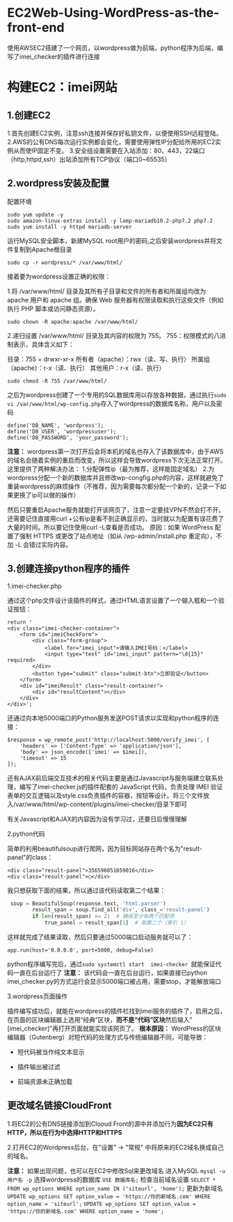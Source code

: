 # EC2Web-Using-WordPress-as-the-front-end
使用AWSEC2搭建了一个网页，以wordpress做为前端，python程序为后端，编写了imei_checker的插件进行连接
# 构建EC2：imei网站 #
## 1.创建EC2 ##
1.首先创建EC2实例，注意ssh连接并保存好私钥文件，以便使用SSH远程登陆。
2.AWS的公有DNS每次运行实例都会变化，需要使用弹性IP分配给所用的EC2实例从而使IP固定不变。
3.安全组设置需要在入站添加：80，443，22端口（http,httpd,ssh）出站添加所有TCP协议（端口0~65535）
## 2.wordpress安装及配置 ##
配置环境
```
sudo yum update -y
sudo amazon-linux-extras install -y lamp-mariadb10.2-php7.2 php7.2
sudo yum install -y httpd mariadb-server
```
运行MySQL安全脚本，新建MySQL root用户的密码,之后安装wordpress并将文件复制到Apache根目录

`sudo cp -r wordpress/* /var/www/html/`

接着要为wordpress设置正确的权限：

1.将 /var/www/html/ 目录及其所有子目录和文件的所有者和所属组均改为 apache 用户和 apache 组。确保 Web 服务器有权限读取和执行这些文件（例如执行 PHP 脚本或访问静态资源）。

`sudo chown -R apache:apache /var/www/html/`

2.递归设置 /var/www/html/ 目录及其内容的权限为 755。
755：权限模式的八进制表示，具体含义如下：

目录：755 = drwxr-xr-x
所有者（apache）：rwx（读、写、执行）
所属组（apache）：r-x（读、执行）
其他用户：r-x（读、执行）

`sudo chmod -R 755 /var/www/html/`

之后为wordpress创建了一个专用的SQL数据库用以存放各种数据，通过执行`sudo vi /var/www/html/wp-config.php`存入了wordpress的数据库名称，用户以及密码
```
define('DB_NAME', 'wordpress');
define('DB_USER', 'wordpressuser');
define('DB_PASSWORD', 'your_password');
```
**注意：**
wordpress第一次打开后会将本机的域名也存入了该数据库中，由于AWS的域名会随着实例的重启而改变，所以这样会导致wordpress下次无法正常打开。这里提供了两种解决办法：
1.分配弹性ip（最为推荐，这样能固定域名）
2.为wordpress分配一个新的数据库并且修改wp-congfig.php的内容，这样就避免了重装wordpress的麻烦操作（不推荐，因为需要每次都分配一个新的，记录一下如果更换了ip可以做的操作）


然后只要重启Apache服务就能打开该网页了，注意一定要挂VPN不然会打不开。
还需要记住直接用curl +公有ip是看不到正确显示的，当时就以为配置有误花费了大量的时间。所以要记住使用curl -L查看是否成功。
原因：如果 WordPress 配置了强制 HTTPS 或更改了站点地址（如从 /wp-admin/install.php 重定向），不加 -L 会错过实际内容。
## 3.创建连接python程序的插件 ##
1.imei-checker.php

通过这个php文件设计该插件的样式，通过HTML语言设置了一个输入框和一个验证按钮：
```
return '
<div class="imei-checker-container">
    <form id="imeiCheckForm">
        <div class="form-group">
            <label for="imei_input">请输入IMEI号码：</label>
            <input type="text" id="imei_input" pattern="\d{15}" required>
        </div>
        <button type="submit" class="submit-btn">立即验证</button>
    </form>
    <div id="imeiResult" class="result-container">
        <div id="resultContent"></div>
    </div>
</div>';
```
还通过向本地5000端口的Python服务发送POST请求以实现和python程序的连接：
```
$response = wp_remote_post('http://localhost:5000/verify_imei', [
    'headers' => ['Content-Type' => 'application/json'],
    'body' => json_encode(['imei' => $imei]),
    'timeout' => 15
]);
```
还有AJAX前后端交互技术的相关代码主要是通过Javascript与服务端建立联系处理，编写了imei-checker.js的插件配套的 JavaScript 代码，负责处理 IMEI 验证表单的交互逻辑以及style.css负责插件的容器，按钮等设计。将三个文件放入/var/www/html/wp-content/plugins/imei-checker/目录下即可

有关Javascript和AJAX的内容因为没有学习过，还要日后慢慢理解

2.python代码

简单的利用beautifulsoup进行爬网，因为目标网站存在两个名为"result-panel"的class：
```
<div class="result-panel">356596051659016</div>
<div class="result-panel">◯</div>
```
我只想获取下面的结果，所以通过该代码读取第二个结果：
```python
 soup = BeautifulSoup(response.text, 'html.parser')
        result_span = soup.find_all('div', class_='result-panel')
        if len(result_span) >= 2:  # 确保至少有两个匹配项
            true_panel = result_span[1]  # 取第二个（索引 1）
```
这样就完成了结果读取，然后只要通过5000端口启动服务就可以了：
```
app.run(host='0.0.0.0', port=5000, debug=False)
```
python程序编写完后，通过`sudo systemctl start  imei-checker
`就能保证代码一直在后台运行了
**注意：**
该代码会一直在后台运行，如果直接已python imei_checker.py的方式运行会显示5000端口被占用，需要stop，才能解放端口


3.wordpress页面操作

插件编写成功后，就能在wordpress的插件栏找到imei服务的插件了，启用之后，在页面的区块编辑器上选用“经典”区块，**而不是“代码”区块**然后输入"[imei_checker]"再打开页面就能实现该网页了。
**根本原因：**
WordPress的区块编辑器（Gutenberg）对短代码的处理方式与传统编辑器不同，可能导致：

- 短代码被当作纯文本显示

- 插件输出被过滤

- 前端资源未正确加载

## 更改域名链接CloudFront ##

1.将EC2的公有DNS链接添加到Clooud Front的源中并添加行为**因为EC2只有HTTP，所以在行为中选择HTTP和HTTPS**

2.打开EC2的Wordpress后台，在"设置" → "常规" 中将原来的EC2域名换成自己的域名。

**注意：**
  如果出现问题，也可以在EC2中修改Sql来更改域名
进入MySQL
    `mysql -u 用户名 -p`
选择wordpress的数据库
    `USE 数据库名;`
检查当前域名设置
    `SELECT * FROM wp_options WHERE option_name IN ('siteurl', 'home');`
更新为新域名
    `UPDATE wp_options SET option_value = 'https://你的新域名.com' WHERE option_name = 'siteurl';`
    `UPDATE wp_options SET option_value = 'https://你的新域名.com' WHERE option_name = 'home';`
